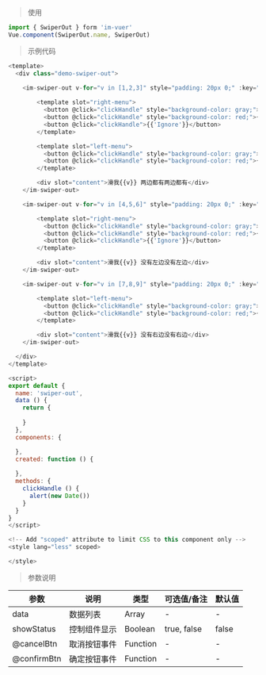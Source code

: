 
> 使用

```js
import { SwiperOut } form 'im-vuer'
Vue.component(SwiperOut.name, SwiperOut)
```

> 示例代码

```js
<template>
  <div class="demo-swiper-out">

    <im-swiper-out v-for="v in [1,2,3]" style="padding: 20px 0;" :key="v">
    
        <template slot="right-menu">
          <button @click="clickHandle" style="background-color: gray;">{{'Fav'}}</button>
          <button @click="clickHandle" style="background-color: red;">{{'Delete'}}</button>
          <button @click="clickHandle">{{'Ignore'}}</button>
        </template>

        <template slot="left-menu">
          <button @click="clickHandle" style="background-color: gray;">{{'Fav'}}</button>
          <button @click="clickHandle" style="background-color: red;">{{'Delete'}}</button>
        </template>

        <div slot="content">滑我{{v}} 两边都有两边都有</div>
    </im-swiper-out>

    <im-swiper-out v-for="v in [4,5,6]" style="padding: 20px 0;" :key="v">

        <template slot="right-menu">
          <button @click="clickHandle" style="background-color: gray;">{{'Fav'}}</button>
          <button @click="clickHandle" style="background-color: red;">{{'Delete'}}</button>
          <button @click="clickHandle">{{'Ignore'}}</button>
        </template>

        <div slot="content">滑我{{v}} 没有左边没有左边</div>
    </im-swiper-out>

    <im-swiper-out v-for="v in [7,8,9]" style="padding: 20px 0;" :key="v">

        <template slot="left-menu">
          <button @click="clickHandle" style="background-color: gray;">{{'Fav'}}</button>
          <button @click="clickHandle" style="background-color: red;">{{'Delete'}}</button>
        </template>

        <div slot="content">滑我{{v}} 没有右边没有右边</div>
    </im-swiper-out>

  </div>
</template>

<script>
export default {
  name: 'swiper-out',
  data () {
    return {
      
    }
  },
  components: {

  },
  created: function () {
    
  },
  methods: {
    clickHandle () {
      alert(new Date())
    }
  }
}
</script>

<!-- Add "scoped" attribute to limit CSS to this component only -->
<style lang="less" scoped>

</style>

```
> 参数说明

  <div>
   <table>
    <thead>
     <tr>
      <th>参数</th> 
      <th>说明</th> 
      <th>类型</th> 
      <th>可选值/备注</th> 
      <th>默认值</th>
     </tr>
    </thead> 
    <tbody>
    <tr>
      <td>data</td> 
      <td>数据列表</td> 
      <td>Array</td> 
      <td>-</td> 
      <td>-</td>
    </tr>
    <tr>
      <td>showStatus</td> 
      <td>控制组件显示</td> 
      <td>Boolean</td> 
      <td>true, false</td> 
      <td>false</td>
    </tr>
    <tr>
      <td>@cancelBtn</td> 
      <td>取消按钮事件</td> 
      <td>Function</td> 
      <td>-</td> 
      <td>-</td>
    </tr>
    <tr>
      <td>@confirmBtn</td> 
      <td>确定按钮事件</td> 
      <td>Function</td> 
      <td>-</td> 
      <td>-</td>
    </tr>
    </tbody>
   </table>
  </div>
  